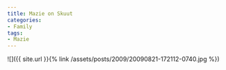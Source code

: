 ```yaml
---
title: Mazie on Skuut
categories:
- Family
tags:
- Mazie
---
```


![]({{ site.url }}{% link /assets/posts/2009/20090821-172112-0740.jpg %})

